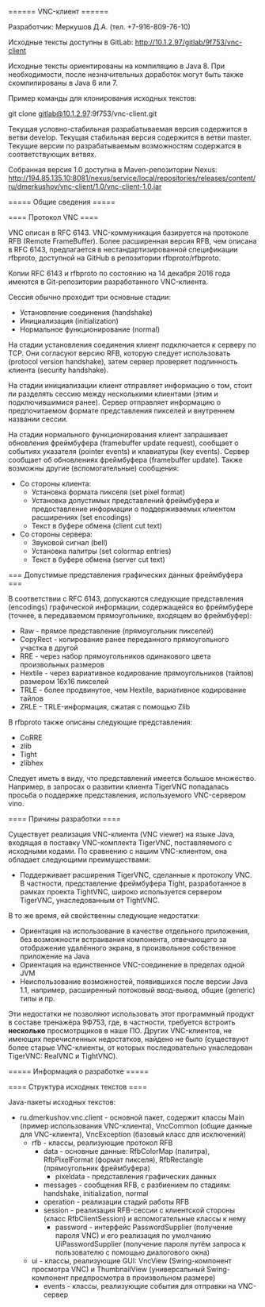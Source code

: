 ====== VNC-клиент ======

Разработчик: Меркушов Д.А. (тел. +7-916-809-76-10)

Исходные тексты доступны в GitLab: http://10.1.2.97/gitlab/9f753/vnc-client

Исходные тексты ориентированы на компиляцию в Java 8. При необходимости, после незначительных доработок могут быть также скомпилированы в Java 6 или 7.

Пример команды для клонирования исходных текстов:

  git clone gitlab@10.1.2.97:9f753/vnc-client.git

Текущая условно-стабильная разрабатываемая версия содержится в ветви develop. Текущая стабильная версия содержится в ветви master. Текущие версии по разрабатываемым возможностям содержатся в соответствующих ветвях.

Собранная версия 1.0 доступна в Maven-репозитории Nexus: http://194.85.135.10:8081/nexus/service/local/repositories/releases/content/ru/dmerkushov/vnc-client/1.0/vnc-client-1.0.jar

===== Общие сведения =====

==== Протокол VNC ====

VNC описан в RFC 6143. VNC-коммуникация базируется на протоколе RFB (Remote FrameBuffer). Более расширенная версия RFB, чем описана в RFC 6143, предлагается в нестандартизированной спецификации rfbproto, доступной на GitHub в репозитории rfbproto/rfbproto.

Копии RFC 6143 и rfbproto по состоянию на 14 декабря 2016 года имеются в Git-репозитории разработанного VNC-клиента.

Сессия обычно проходит три основные стадии:

  * Установление соединения (handshake)
  * Инициализация (initialization)
  * Нормальное функционирование (normal)

На стадии установления соединения клиент подключается к серверу по TCP. Они согласуют версию RFB, которую следует использовать (protocol version handshake), затем сервер проверяет подлинность клиента (security handshake).

На стадии инициализации клиент отправляет информацию о том, стоит ли разделять сессию между несколькими клиентами (этим и подключившимися ранее). Сервер отправляет информацию о предпочитаемом формате представления пикселей и внутреннем названии сессии.

На стадии нормального функционирования клиент запрашивает обновления фреймбуфера (framebuffer update request), сообщает о событиях указателя (pointer events) и клавиатуры (key events). Сервер сообщает об обновлениях фреймбуфера (framebuffer update). Также возможны другие (вспомогательные) сообщения:

  * Со стороны клиента:
    * Установка формата пикселя (set pixel format)
    * Установка допустимых представлений фреймбуфера и предоставление информации о поддерживаемых клиентом расширениях (set encodings)
    * Текст в буфере обмена (client cut text)
  * Со стороны сервера:
    * Звуковой сигнал (bell)
    * Установка палитры (set colormap entries)
    * Текст в буфере обмена (server cut text)

=== Допустимые представления графических данных фреймбуфера ===

В соответствии с RFC 6143, допускаются следующие представления (encodings) графической информации, содержащейся во фреймбуфере (точнее, в передаваемом прямоугольнике, входящем во фреймбуфер):

  * Raw - прямое представление (прямоугольник пикселей)
  * CopyRect - копирование ранее переданного прямоугольного участка в другой
  * RRE - через набор прямоугольников одинакового цвета произвольных размеров
  * Hextile - через вариативное кодирование прямоугольников (тайлов) размером 16x16 пикселей
  * TRLE - более продвинутое, чем Hextile, вариативное кодирование тайлов
  * ZRLE - TRLE-информация, сжатая с помощью Zlib

В rfbproto также описаны следующие представления:

  * CoRRE
  * zlib
  * Tight
  * zlibhex

Следует иметь в виду, что представлений имеется большое множество. Например, в запросах о развитии клиента TigerVNC попадалась просьба о поддержке представления, используемого VNC-сервером vino.

==== Причины разработки ====

Существует реализация VNC-клиента (VNC viewer) на языке Java, входящая в поставку VNC-комплекта TigerVNC, поставляемого с исходными кодами. По сравнению с нашим VNC-клиентом, она обладает следующими преимуществами:

  * Поддерживает расширения TigerVNC, сделанные к протоколу VNC. В частности, представление фреймбуфера Tight, разработанное в рамках проекта TightVNC, широко используется сервером TigerVNC, унаследованным от TightVNC.

В то же время, ей свойственны следующие недостатки:

  * Ориентация на использование в качестве отдельного приложения, без возможности встраивания компонента, отвечающего за отображение удалённого экрана, в произвольное собственное приложение на Java
  * Ориентация на единственное VNC-соединение в пределах одной JVM
  * Неиспользование возможностей, появившихся после версии Java 1.1, например, расширенный потоковый ввод-вывод, общие (generic) типы и пр.

Эти недостатки не позволяют использовать этот программный продукт в составе тренажёра 9Ф753, где, в частности, требуется встроить __несколько__ просмотрщиков в наше ПО. Других VNC-клиентов, не имеющих перечисленных недостатков, найдено не было (существуют более старые VNC-клиенты, от которых последовательно унаследован TigerVNC: RealVNC и TightVNC).

===== Информация о разработке =====

==== Структура исходных текстов ====

Java-пакеты исходных текстов:

  * ru.dmerkushov.vnc.client - основной пакет, содержит классы Main (пример использования VNC-клиента), VncCommon (общие данные для VNC-клиента), VncException (базовый класс для исключений)
    * rfb - классы, реализующие протокол RFB
      * data - основные данные: RfbColorMap (палитра), RfbPixelFormat (формат пикселя), RfbRectangle (прямоугольник фреймбуфера)
        * pixeldata - представления графических данных
      * messages - сообщения RFB, с разбиением по стадиям: handshake, initialization, normal
      * operation - реализации стадий работы RFB
      * session - реализация RFB-сессии с клиентской стороны (класс RfbClientSession) и вспомогательные классы к нему
        * password - интерфейс PasswordSupplier (получение пароля VNC) и его реализация по умолчанию UiPasswordSupplier (получение пароля путём запроса к пользователю с помощью диалогового окна)
    * ui  - классы, реализующие GUI: VncView (Swing-компонент просмотра VNC) и ThumbnailView (универсальный Swing-компонент предпросмотра в произвольном размере)
      * events - классы, реализующие события для отправки на VNC-сервер